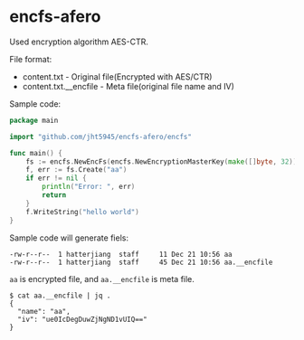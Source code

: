 # encfs-afero


Used encryption algorithm AES-CTR.

File format:
* content.txt - Original file(Encrypted with AES/CTR)
* content.txt.__encfile - Meta file(original file name and IV)


Sample code:
```go
package main

import "github.com/jht5945/encfs-afero/encfs"

func main() {
	fs := encfs.NewEncFs(encfs.NewEncryptionMasterKey(make([]byte, 32)))
	f, err := fs.Create("aa")
	if err != nil {
		println("Error: ", err)
		return
	}
	f.WriteString("hello world")
}
```

Sample code will generate fiels:
```shell
-rw-r--r--  1 hatterjiang  staff     11 Dec 21 10:56 aa
-rw-r--r--  1 hatterjiang  staff     45 Dec 21 10:56 aa.__encfile
```

`aa` is encrypted file, and `aa.__encfile` is meta file.

```shell
$ cat aa.__encfile | jq .
{
  "name": "aa",
  "iv": "ue0IcDegDuwZjNgND1vUIQ=="
}
```

